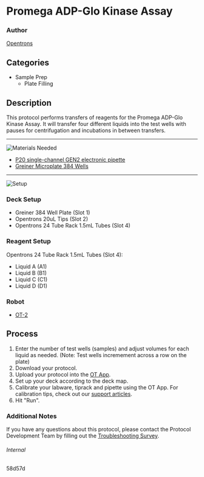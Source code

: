 # Promega ADP-Glo Kinase Assay

### Author
[Opentrons](https://opentrons.com/)

## Categories
* Sample Prep
	* Plate Filling


## Description
This protocol performs transfers of reagents for the Promega ADP-Glo Kinase Assay. It will transfer four different liquids into the test wells with pauses for centrifugation and incubations in between transfers.

---

![Materials Needed](https://s3.amazonaws.com/opentrons-protocol-library-website/custom-README-images/001-General+Headings/materials.png)

* [P20 single-channel GEN2 electronic pipette](https://shop.opentrons.com/collections/ot-2-pipettes/products/single-channel-electronic-pipette)
* [Greiner Microplate 384 Wells](https://shop.gbo.com/en/usa/products/bioscience/covid-19/covid-19-non-binding-microplates/781904.html)

---
![Setup](https://s3.amazonaws.com/opentrons-protocol-library-website/custom-README-images/001-General+Headings/Setup.png)

### Deck Setup
* Greiner 384 Well Plate (Slot 1)
* Opentrons 20uL Tips (Slot 2)
* Opentrons 24 Tube Rack 1.5mL Tubes (Slot 4)

### Reagent Setup
Opentrons 24 Tube Rack 1.5mL Tubes (Slot 4):
* Liquid A (A1)
* Liquid B (B1)
* Liquid C (C1)
* Liquid D (D1)

### Robot
* [OT-2](https://opentrons.com/ot-2)

## Process
1. Enter the number of test wells (samples) and adjust volumes for each liquid as needed. (Note: Test wells incremement across a row on the plate)
2. Download your protocol.
3. Upload your protocol into the [OT App](https://opentrons.com/ot-app).
4. Set up your deck according to the deck map.
5. Calibrate your labware, tiprack and pipette using the OT App. For calibration tips, check out our [support articles](https://support.opentrons.com/en/collections/1559720-guide-for-getting-started-with-the-ot-2).
6. Hit "Run".

### Additional Notes
If you have any questions about this protocol, please contact the Protocol Development Team by filling out the [Troubleshooting Survey](https://protocol-troubleshooting.paperform.co/).

###### Internal
58d57d
